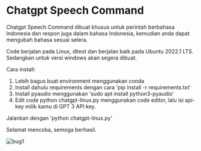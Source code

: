 # Chatgpt Speech Command 

Chatgpt Speech Command dibuat khusus untuk perintah berbahasa Indonesia dan respon juga dalam bahasa Indonesia, kemudian anda dapat mengubah bahasa sesuai selera.

Code berjalan pada Linux, ditest dan berjalan baik pada Ubuntu 2022.1 LTS. Sedangkan untuk versi windows akan segera dibuat.

Cara install:
1. Lebih bagus buat environment menggunakan conda
2. Install dahulu requirements dengan cara 'pip install -r requirements.txt'
3. Install pyaudio menggunakan 'sudo apt install python3-pyaudio'
4. Edit code python chatgpt-linux.py menggunakan code editor, lalu isi api-key milik kamu di GPT 3 API key.

Jalankan dengan 'python chatgpt-linux.py' 

Selamat mencoba, semoga berhasil. 


![bug1](https://user-images.githubusercontent.com/17795544/216879367-467d1aca-ac4b-4a82-ae14-0f489571d192.jpg)
